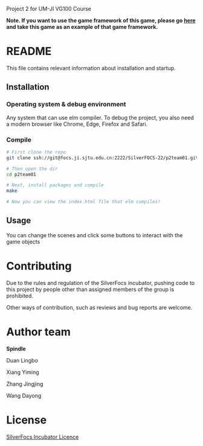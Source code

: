 Project 2 for UM-JI VG100 Course

**Note. If you want to use the game framework of this game, please go [here](https://github.com/linsyking/Messenger) and take this game as an example of that game framework.**

# README

This file contains relevant information about installation and startup.

## Installation

### Operating system & debug environment

Any system that can use elm compiler. To debug the project, you also need a modern browser like Chrome, Edge, Firefox and Safari.

### Compile

```bash
# First clone the repo
git clone ssh://git@focs.ji.sjtu.edu.cn:2222/SilverFOCS-22/p2team01.git

# Then open the dir
cd p2team01

# Next, install packages and compile
make

# Now you can view the index.html file that elm compiles! 
```

## Usage

You can change the scenes and click some buttons to interact with the game objects

# Contributing

Due to the rules and regulation of the SilverFocs incubator, pushing code to this project by people other than assigned members of the group is prohibited. 

Other ways of contribution, such as reviews and bug reports are welcome.

# Author team

**Spindle**

Duan Lingbo

Xiang Yiming

Zhang Jingjing

Wang Dayong

# License

[SilverFocs Incubator Licence](https://focs.ji.sjtu.edu.cn/silverfocs/markdown/license) 
